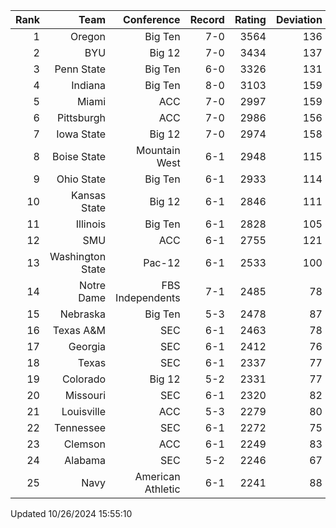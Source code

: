 | Rank  | Team                 | Conference           | Record   | Rating | Deviation |
| ---:  | ---:                 | ---:                 | ---:     | ---:   | ---:      |
| 1     | Oregon               | Big Ten              | 7-0      | 3564   | 136       |
| 2     | BYU                  | Big 12               | 7-0      | 3434   | 137       |
| 3     | Penn State           | Big Ten              | 6-0      | 3326   | 131       |
| 4     | Indiana              | Big Ten              | 8-0      | 3103   | 159       |
| 5     | Miami                | ACC                  | 7-0      | 2997   | 159       |
| 6     | Pittsburgh           | ACC                  | 7-0      | 2986   | 156       |
| 7     | Iowa State           | Big 12               | 7-0      | 2974   | 158       |
| 8     | Boise State          | Mountain West        | 6-1      | 2948   | 115       |
| 9     | Ohio State           | Big Ten              | 6-1      | 2933   | 114       |
| 10    | Kansas State         | Big 12               | 6-1      | 2846   | 111       |
| 11    | Illinois             | Big Ten              | 6-1      | 2828   | 105       |
| 12    | SMU                  | ACC                  | 6-1      | 2755   | 121       |
| 13    | Washington State     | Pac-12               | 6-1      | 2533   | 100       |
| 14    | Notre Dame           | FBS Independents     | 7-1      | 2485   | 78        |
| 15    | Nebraska             | Big Ten              | 5-3      | 2478   | 87        |
| 16    | Texas A&M            | SEC                  | 6-1      | 2463   | 78        |
| 17    | Georgia              | SEC                  | 6-1      | 2412   | 76        |
| 18    | Texas                | SEC                  | 6-1      | 2337   | 77        |
| 19    | Colorado             | Big 12               | 5-2      | 2331   | 77        |
| 20    | Missouri             | SEC                  | 6-1      | 2320   | 82        |
| 21    | Louisville           | ACC                  | 5-3      | 2279   | 80        |
| 22    | Tennessee            | SEC                  | 6-1      | 2272   | 75        |
| 23    | Clemson              | ACC                  | 6-1      | 2249   | 83        |
| 24    | Alabama              | SEC                  | 5-2      | 2246   | 67        |
| 25    | Navy                 | American Athletic    | 6-1      | 2241   | 88        |

Updated 10/26/2024 15:55:10
